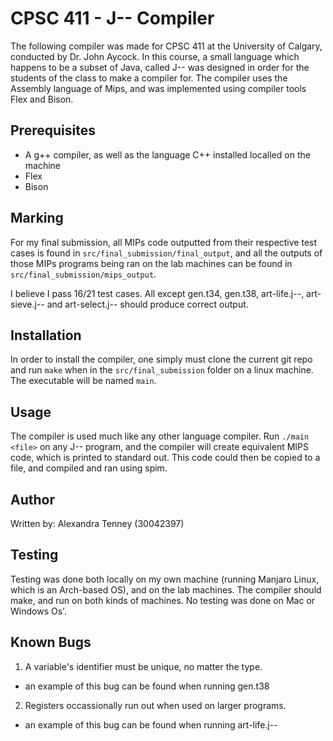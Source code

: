 # CPSC 411 - J-- Compiler

The following compiler was made for CPSC 411 at the University of Calgary, conducted by Dr. John Aycock. In this course, a small language which happens to be a subset of Java, called J-- was designed in order for the students of the class to make a compiler for. The compiler uses the Assembly language of Mips, and was implemented using compiler tools Flex and Bison.  

## Prerequisites

* A g++ compiler, as well as the language C++ installed localled on the machine
* Flex
* Bison

## Marking

For my final submission, all MIPs code outputted from their respective test cases is found in `src/final_submission/final_output`, and all the outputs of those MIPs programs being ran on the lab machines can be found in `src/final_submission/mips_output`. 

I believe I pass 16/21 test cases. All except gen.t34, gen.t38, art-life.j--, art-sieve.j-- and art-select.j-- should produce correct output.

## Installation

In order to install the compiler, one simply must clone the current git repo and run `make` when in the `src/final_submission` folder on a linux machine. The executable will be named `main`.

## Usage

The compiler is used much like any other language compiler. Run `./main <file>` on any J-- program, and the compiler will create equivalent MIPS code, which is printed to standard out. This code could then be copied to a file, and compiled and ran using spim.

## Author

Written by: Alexandra Tenney (30042397)

## Testing

Testing was done both locally on my own machine (running Manjaro Linux, which is an Arch-based OS), and on the lab machines. The compiler should make, and run on both kinds of machines. No testing was done on Mac or Windows Os'. 

## Known Bugs

1. A variable's identifier must be unique, no matter the type.
  * an example of this bug can be found when running gen.t38

2. Registers occassionally run out when used on larger programs. 
  * an example of this bug can be found when running art-life.j--
